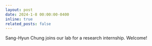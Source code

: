 ```yaml
---
layout: post
date: 2024-1-8 00:00:00-0400
inline: true
related_posts: false
---
```


Sang-Hyun Chung joins our lab for a research internship. Welcome!
